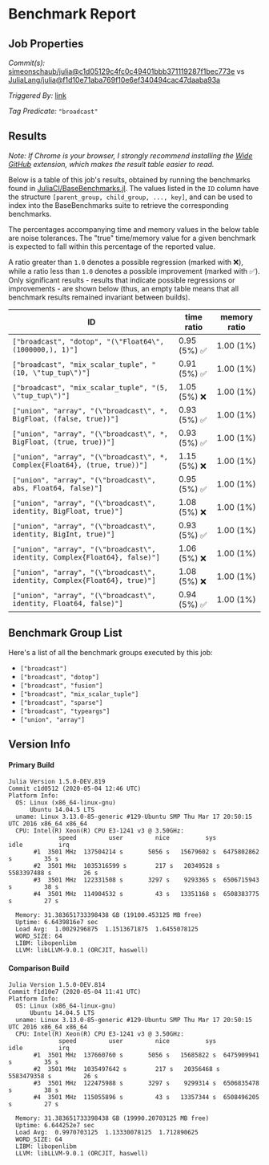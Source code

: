# Benchmark Report

## Job Properties

*Commit(s):* [simeonschaub/julia@c1d05129c4fc0c49401bbb371119287f1bec773e](https://github.com/simeonschaub/julia/commit/c1d05129c4fc0c49401bbb371119287f1bec773e) vs [JuliaLang/julia@f1d10e71aba769f10e6ef340494cac47daaba93a](https://github.com/JuliaLang/julia/commit/f1d10e71aba769f10e6ef340494cac47daaba93a)

*Triggered By:* [link](https://github.com/JuliaLang/julia/pull/35706#issuecomment-623518378)

*Tag Predicate:* `"broadcast"`

## Results

*Note: If Chrome is your browser, I strongly recommend installing the [Wide GitHub](https://chrome.google.com/webstore/detail/wide-github/kaalofacklcidaampbokdplbklpeldpj?hl=en)
extension, which makes the result table easier to read.*

Below is a table of this job's results, obtained by running the benchmarks found in
[JuliaCI/BaseBenchmarks.jl](https://github.com/JuliaCI/BaseBenchmarks.jl). The values
listed in the `ID` column have the structure `[parent_group, child_group, ..., key]`,
and can be used to index into the BaseBenchmarks suite to retrieve the corresponding
benchmarks.

The percentages accompanying time and memory values in the below table are noise tolerances. The "true"
time/memory value for a given benchmark is expected to fall within this percentage of the reported value.

A ratio greater than `1.0` denotes a possible regression (marked with :x:), while a ratio less
than `1.0` denotes a possible improvement (marked with :white_check_mark:). Only significant results - results
that indicate possible regressions or improvements - are shown below (thus, an empty table means that all
benchmark results remained invariant between builds).

| ID | time ratio | memory ratio |
|----|------------|--------------|
| `["broadcast", "dotop", "(\"Float64\", (1000000,), 1)"]` | 0.95 (5%) :white_check_mark: | 1.00 (1%)  |
| `["broadcast", "mix_scalar_tuple", "(10, \"tup_tup\")"]` | 0.91 (5%) :white_check_mark: | 1.00 (1%)  |
| `["broadcast", "mix_scalar_tuple", "(5, \"tup_tup\")"]` | 1.05 (5%) :x: | 1.00 (1%)  |
| `["union", "array", "(\"broadcast\", *, BigFloat, (false, true))"]` | 0.93 (5%) :white_check_mark: | 1.00 (1%)  |
| `["union", "array", "(\"broadcast\", *, BigFloat, (true, true))"]` | 0.93 (5%) :white_check_mark: | 1.00 (1%)  |
| `["union", "array", "(\"broadcast\", *, Complex{Float64}, (true, true))"]` | 1.15 (5%) :x: | 1.00 (1%)  |
| `["union", "array", "(\"broadcast\", abs, Float64, false)"]` | 0.95 (5%) :white_check_mark: | 1.00 (1%)  |
| `["union", "array", "(\"broadcast\", identity, BigFloat, true)"]` | 1.08 (5%) :x: | 1.00 (1%)  |
| `["union", "array", "(\"broadcast\", identity, BigInt, true)"]` | 0.93 (5%) :white_check_mark: | 1.00 (1%)  |
| `["union", "array", "(\"broadcast\", identity, Complex{Float64}, false)"]` | 1.06 (5%) :x: | 1.00 (1%)  |
| `["union", "array", "(\"broadcast\", identity, Complex{Float64}, true)"]` | 1.08 (5%) :x: | 1.00 (1%)  |
| `["union", "array", "(\"broadcast\", identity, Float64, false)"]` | 0.94 (5%) :white_check_mark: | 1.00 (1%)  |

## Benchmark Group List

Here's a list of all the benchmark groups executed by this job:

- `["broadcast"]`
- `["broadcast", "dotop"]`
- `["broadcast", "fusion"]`
- `["broadcast", "mix_scalar_tuple"]`
- `["broadcast", "sparse"]`
- `["broadcast", "typeargs"]`
- `["union", "array"]`

## Version Info

#### Primary Build

```
Julia Version 1.5.0-DEV.819
Commit c1d0512 (2020-05-04 12:46 UTC)
Platform Info:
  OS: Linux (x86_64-linux-gnu)
      Ubuntu 14.04.5 LTS
  uname: Linux 3.13.0-85-generic #129-Ubuntu SMP Thu Mar 17 20:50:15 UTC 2016 x86_64 x86_64
  CPU: Intel(R) Xeon(R) CPU E3-1241 v3 @ 3.50GHz: 
              speed         user         nice          sys         idle          irq
       #1  3501 MHz  137504214 s       5056 s   15679602 s  6475802862 s         35 s
       #2  3501 MHz  1035316599 s        217 s   20349528 s  5583397488 s         26 s
       #3  3501 MHz  122331508 s       3297 s    9293365 s  6506715943 s         38 s
       #4  3501 MHz  114904532 s         43 s   13351168 s  6508383775 s         27 s
       
  Memory: 31.383651733398438 GB (19100.453125 MB free)
  Uptime: 6.6439816e7 sec
  Load Avg:  1.0029296875  1.1513671875  1.6455078125
  WORD_SIZE: 64
  LIBM: libopenlibm
  LLVM: libLLVM-9.0.1 (ORCJIT, haswell)

```

#### Comparison Build

```
Julia Version 1.5.0-DEV.814
Commit f1d10e7 (2020-05-04 11:41 UTC)
Platform Info:
  OS: Linux (x86_64-linux-gnu)
      Ubuntu 14.04.5 LTS
  uname: Linux 3.13.0-85-generic #129-Ubuntu SMP Thu Mar 17 20:50:15 UTC 2016 x86_64 x86_64
  CPU: Intel(R) Xeon(R) CPU E3-1241 v3 @ 3.50GHz: 
              speed         user         nice          sys         idle          irq
       #1  3501 MHz  137660760 s       5056 s   15685822 s  6475909941 s         35 s
       #2  3501 MHz  1035497642 s        217 s   20356468 s  5583479358 s         26 s
       #3  3501 MHz  122475988 s       3297 s    9299314 s  6506835478 s         38 s
       #4  3501 MHz  115055896 s         43 s   13357344 s  6508496205 s         27 s
       
  Memory: 31.383651733398438 GB (19990.20703125 MB free)
  Uptime: 6.644252e7 sec
  Load Avg:  0.9970703125  1.13330078125  1.712890625
  WORD_SIZE: 64
  LIBM: libopenlibm
  LLVM: libLLVM-9.0.1 (ORCJIT, haswell)

```
